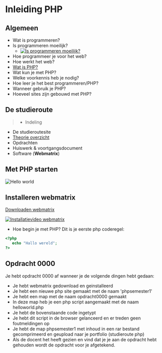 # Inleiding PHP

## Algemeen

* Wat is programmeren?
* Is programmeren moeilijk? 
   * [![Is programmeren moeilijk?](http://img.youtube.com/vi/pvAsqPbz9Ro/0.jpg)](http://www.youtube.com/watch?v=pvAsqPbz9Ro)
* Hoe programmeer je voor het web?
* Hoe werkt het web?
* [Wat is PHP?](http://www.html-site.nl/wat-is-php/)
* Wat kun je met PHP?
* Welke voorkennis heb je nodig?
* Hoe leer je het best programmeren/PHP?
* Wanneer gebruik je PHP?
* Hoeveel sites zijn gebouwd met PHP?

## De studieroute 

>* Indeling
* De studieroutesite
* [Theorie overzicht](https://docs.google.com/presentation/d/1YyCH0ILOnx2i7GqfKxVWiofecFtXBkOagwoCEdVxaPQ/edit?usp=sharing)
* Opdrachten
* Huiswerk & voortgangsdocument
* Software (__Webmatrix__)

## Met PHP starten 

![Hello world](https://raw.githubusercontent.com/ictacademiekw1c/phpsemester1/master/Afbeeldingen/HelloWorld.jpg)

## Installeren webmatrix

[Downloaden webmatrix](https://www.microsoft.com/web/webmatrix/wmx3features.aspx)

[![Installatievideo webmatrix](http://img.youtube.com/vi/W02JcPdWjXU/0.jpg)](http://www.youtube.com/watch?v=W02JcPdWjXU)


* Hoe begin je met PHP?
Dit is je eerste php coderegel:

```php
<?php
   echo "Hallo wereld";
?>
```

## Opdracht 0000
Je hebt opdracht 0000 af wanneer je de volgende dingen hebt gedaan:
* Je hebt webmatrix gedownload en geinstalleerd
* Je hebt een nieuwe php site gemaakt met de naam 'phpsemester1'
* Je hebt een map met de naam opdracht0000 gemaakt
* In deze map heb je een php script aangemaakt met de naam helloworld.php
* Je hebt de bovenstaande code ingetypt
* Je hebt dit script in de browser gelanceerd en er treden geen foutmeldingen op
* Je hebt de map phpsemester1 met inhoud in een rar bestand gecomprimeerd en geupload naar je portfolio (studieroute php)
* Als de docent het heeft gezien en vind dat je je aan de opdracht hebt gehouden wordt de opdracht voor je afgetekend.


